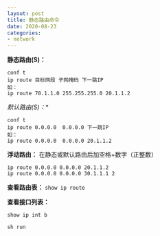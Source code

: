 ```yaml
---
layout: post
title: 静态路由命令
date: 2020-08-23
categories:
- network
---
```

**静态路由(S)：**

```
conf t
ip route 目标网段 子网掩码 下一跳IP
如：
ip route 70.1.1.0 255.255.255.0 20.1.1.2
```

**默认路由(S*)：**

```
conf t
ip route 0.0.0.0  0.0.0.0 下一跳IP
如：
ip route 0.0.0.0  0.0.0.0 20.1.1.2
```

**浮动路由：**
在静态或默认路由后加空格+数字（正整数）

```
ip route 0.0.0.0 0.0.0.0 20.1.1.2
ip route 0.0.0.0 0.0.0.0 30.1.1.1 2
```

**查看路由表：**
`show ip route`

**查看接口列表：**

```
show ip int b

sh run
```

